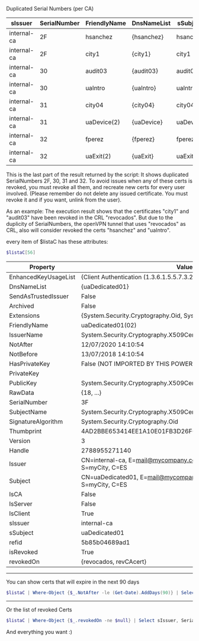 

Duplicated Serial Numbers (per CA)

sIssuer|SerialNumber|FriendlyName|DnsNameList|sSubject|revokedOn
-------|------------|------------|-----------|--------|---------
internal-ca|2F|hsanchez|{hsanchez}|hsanchez|
internal-ca|2F|city1|{city1}|city1|{revocados}
internal-ca|30|audit03|{audit03}|audit03|{revocados}
internal-ca|30|uaIntro|{uaIntro}|uaIntro|
internal-ca|31|city04|{city04}|city04|
internal-ca|31|uaDevice(2)|{uaDevice}|uaDevice|
internal-ca|32|fperez|{fperez}|fperez|
internal-ca|32|uaExit(2)|{uaExit}|uaExit|

This is the last part of the result returned by the script: It shows duplicated SerialNumbers 2F, 30, 31 and 32.
To avoid issues when any of these certs is revoked, you must revoke all them, and recreate new certs for every user involved.
(Please remember do not delete any issued certificate. You must revoke it and if you want, unlink from the user).

As an example: The execution result shows that the certificates "city1" and "audit03" have been revoked in the CRL "revocados".
But due to the duplicity of SerialNumbers, the openVPN tunnel that uses "revocados" as CRL, also will consider revoked
the certs "hsanchez" and "uaIntro".

every item of $listaC has these attributes:
```powershell
$listaC[56]
```
Property|Value
--------|-----
EnhancedKeyUsageList|{Client Authentication (1.3.6.1.5.5.7.3.2)}
DnsNameList|{uaDedicated01}
SendAsTrustedIssuer|False
Archived|False
Extensions|{System.Security.Cryptography.Oid, System.Security.Cryptography.Oid...}
FriendlyName|uaDedicated01(02)
IssuerName|System.Security.Cryptography.X509Certificates.X500DistinguishedName
NotAfter|12/07/2020 14:10:54
NotBefore|13/07/2018 14:10:54
HasPrivateKey|False (NOT IMPORTED BY THIS POWERSHELL SCRIPT)
PrivateKey| 
PublicKey|System.Security.Cryptography.X509Certificates.PublicKey
RawData|{18, ...}
SerialNumber|3F
SubjectName|System.Security.Cryptography.X509Certificates.X500DistinguishedName
SignatureAlgorithm|System.Security.Cryptography.Oid
Thumbprint|4AD2BBE653414EE1A10E01FB3D26F62D003B52C7
Version|3
Handle|2788955271140
Issuer|CN=internal-ca, E=mail@mycompany.com, O=MYCOMP, L=myCity, S=myCity, C=ES
Subject|CN=uaDedicated01, E=mail@mycompany.com, O=MYCOMP, L=myCity, S=myCity, C=ES
IsCA|False
IsServer|False
IsClient|True
sIssuer|internal-ca
sSubject|uaDedicated01
refid|5b85b04689ad1
isRevoked|True
revokedOn|{revocados, revCAcert}

---
You can show certs that will expire in the next 90 days
```powershell
$listaC | Where-Object {$_.NotAfter -le (Get-Date).AddDays(90)} | Select sIssuer, SerialNumber, FriendlyName, DnsNameList, sSubject, revokedOn | ft
```
---
Or the list of revoked Certs
```powershell
$listaC | Where-Object {$_.revokedOn -ne $null} | Select sIssuer, SerialNumber, FriendlyName, DnsNameList, sSubject, revokedOn | ft
```
And everything you want :)
